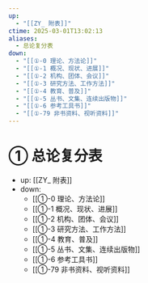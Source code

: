 ```yaml
---
up:
  - "[[ZY_ 附表]]"
ctime: 2025-03-01T13:02:13
aliases:
  - 总论复分表
down:
  - "[[①-0 理论、方法论]]"
  - "[[①-1 概况、现状、进展]]"
  - "[[①-2 机构、团体、会议]]"
  - "[[①-3 研究方法、工作方法]]"
  - "[[①-4 教育、普及]]"
  - "[[①-5 丛书、文集、连续出版物]]"
  - "[[①-6 参考工具书]]"
  - "[[①-79 非书资料、视听资料]]"
---
```


# ① 总论复分表

- up: [[ZY_ 附表]]
- down:	
	- [[①-0 理论、方法论]]
	- [[①-1 概况、现状、进展]]
	- [[①-2 机构、团体、会议]]
	- [[①-3 研究方法、工作方法]]
	- [[①-4 教育、普及]]
	- [[①-5 丛书、文集、连续出版物]]
	- [[①-6 参考工具书]]
	- [[①-79 非书资料、视听资料]]
	
